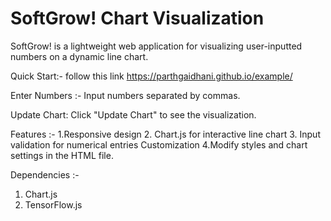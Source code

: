 # SoftGrow! Chart Visualization
SoftGrow! is a lightweight web application for visualizing user-inputted numbers on a dynamic line chart.

Quick Start:-
follow this link https://parthgaidhani.github.io/example/

Enter Numbers :- 
Input numbers separated by commas.

Update Chart:
Click "Update Chart" to see the visualization.

Features :-
1.Responsive design
2. Chart.js for interactive line chart
3. Input validation for numerical entries Customization
4.Modify styles and chart settings in the HTML file.

Dependencies :-
1. Chart.js
2. TensorFlow.js

